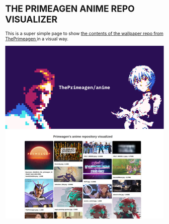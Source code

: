 # THE PRIMEAGEN ANIME REPO VISUALIZER

This is a super simple page to show [the contents of the wallpaper repo from ThePrimeagen
](https://github.com/ThePrimeagen/anime) in a visual way.

![og image](.github/images/og.jpg)
![screen shot](.github/images/preview.webp)
